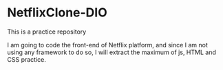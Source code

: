 # NetflixClone-DIO
This is a practice repository

I am going to code the front-end of Netflix platform, and since I am not using any framework to do so, I will extract the maximum of js, HTML and CSS practice.
